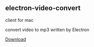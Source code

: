 ## electron-video-convert
client for mac 

convert video to mp3 written by Electron 


[Download](https://pipelines.actions.githubusercontent.com/serviceHosts/8751b539-06cd-40aa-8aa0-5a8e562f7b49/_apis/pipelines/1/runs/4/signedartifactscontent?artifactName=electron-video-convert.pkg&urlExpires=2023-07-19T03%3A26%3A23.6086201Z&urlSigningMethod=HMACV2&urlSignature=RAJkDmz4n43sqCAwGNgc%2FBSk%2BuyoIjMzI2%2FAauvt8AI%3D)
